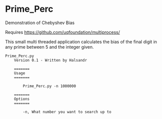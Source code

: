 # Prime_Perc
Demonstration of Chebyshev Bias

Requires https://github.com/uqfoundation/multiprocess/

This small multi threaded application calculates the bias of the final digit
in any prime between 5 and the integer given.

    Prime_Perc.py
        Version 0.1 - Written by Halsandr
    
        =======
        Usage
        =======
    
            Prime_Perc.py -n 1000000
    
        =======
        Options
        =======
    
            -n,	What number you want to search up to
